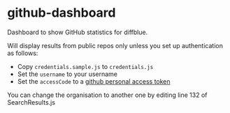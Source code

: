 # github-dashboard

Dashboard to show GitHub statistics for diffblue.

Will display results from public repos only unless you set up authentication as follows:

* Copy `credentials.sample.js` to `credentials.js`
* Set the `username` to your username
* Set the `accessCode` to a [github personal access token](https://github.com/settings/tokens)

You can change the organisation to another one by editing line 132 of SearchResults.js